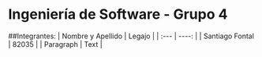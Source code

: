 # Ingeniería de Software - Grupo 4
##Integrantes:
| Nombre y Apellido      | Legajo |
| :---        |    ----:   | 
| Santiago Fontal      |  	82035      | 
| Paragraph   | Text       | 
